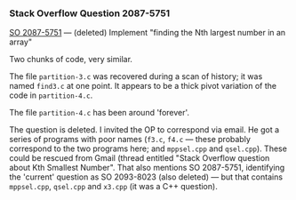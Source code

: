 ### Stack Overflow Question 2087-5751

[SO 2087-5751](https://stackoverflow.com/q/20875751) &mdash; (deleted)
Implement "finding the Nth largest number in an array"

Two chunks of code, very similar.

The file `partition-3.c` was recovered during a scan of history; it was
named `find3.c` at one point.
It appears to be a thick pivot variation of the code in `partition-4.c`.

The file `partition-4.c` has been around 'forever'.

The question is deleted.
I invited the OP to correspond via email.
He got a series of programs with poor names (`f3.c`, `f4.c` — these
probably correspond to the two programs here; and `mppsel.cpp` and
`qsel.cpp`).
These could be rescued from Gmail (thread entitled "Stack Overflow
question about Kth Smallest Number".
That also mentions SO 2087-5751, identifying the 'current' question as
SO 2093-8023 (also deleted) — but that contains `mppsel.cpp`,
`qsel.cpp` and `x3.cpp` (it was a C++ question).

